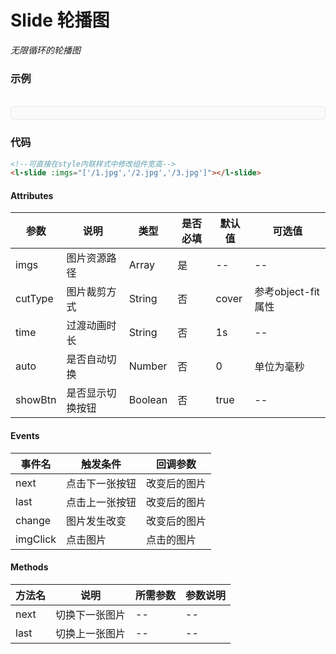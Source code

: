 # Slide 轮播图

*无限循环的轮播图*

### 示例

<br>
<div style="border:1px solid #e4e7ed;border-radius:5px;padding:10px;background-color:#FAFAFA;">
    <l-slide :imgs="['/2.jpg','/1.jpg','/3.jpg']"></l-slide>
</div>

### 代码
```html
<!--可直接在style内联样式中修改组件宽高-->
<l-slide :imgs="['/1.jpg','/2.jpg','/3.jpg']"></l-slide>
```

#### Attributes
| 参数 | 说明 | 类型 | 是否必填 | 默认值 | 可选值 |
| ---  | --- | ---  | ---      | ---   | ---   |
| imgs | 图片资源路径 | Array | 是 | -- | -- |
| cutType | 图片裁剪方式 | String | 否 | cover | 参考object-fit属性 |
| time | 过渡动画时长 | String | 否 | 1s | -- |
| auto | 是否自动切换 | Number | 否 | 0 | 单位为毫秒 |
| showBtn | 是否显示切换按钮 | Boolean | 否 | true |-- |


#### Events
| 事件名 | 触发条件 | 回调参数 |
|  ---  | ---  | ---  | 
| next | 点击下一张按钮 | 改变后的图片 |
| last | 点击上一张按钮 | 改变后的图片 |
| change | 图片发生改变 | 改变后的图片 |
| imgClick | 点击图片 | 点击的图片 |


#### Methods
| 方法名 | 说明 | 所需参数 | 参数说明 |
|  ---  | ---  | ---  | --- |
| next | 切换下一张图片 | --  | -- |
| last | 切换上一张图片 | -- | -- |
